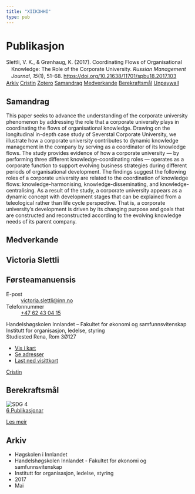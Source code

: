 ```yaml
---
title: "XIIK3HHI"
type: pub
---
```

<h1>Publikasjon</h1>
<article id="csl-bib-container-XIIK3HHI" class="csl-bib-container">
  <div class="csl-bib-body" style="line-height: 1.35; padding-left: 1em; text-indent:-1em;">
  <div class="csl-entry">Slettli, V. K., &amp; Gr&#xF8;nhaug, K. (2017). Coordinating Flows of Organisational Knowledge: The Role of the Corporate University. <i>Russian Management Journal</i>, <i>15</i>(1), 51&#x2013;68. <a href="https://doi.org/10.21638/11701/spbu18.2017.103">https://doi.org/10.21638/11701/spbu18.2017.103</a></div>
</div>
  <div class="csl-bib-buttons">
    <a href="#taxonomy-article-XIIK3HHI" class="csl-bib-button">Arkiv</a>
    <a href="https://app.cristin.no/results/show.jsf?id=1470994" alt="Cristin URL" class="csl-bib-button">Cristin</a>
    <a href="http://zotero.org/groups/5402882/items/XIIK3HHI" alt="Zotero URL" class="csl-bib-button">Zotero</a>
    <a href="#abstract-article-XIIK3HHI" class="csl-bib-button">Samandrag</a>
    <a href="#contributors-article-XIIK3HHI" class="csl-bib-button">Medverkande</a>
    <a href="#sdg-article-XIIK3HHI" class="csl-bib-button">Berekraftsmål</a>
    <a href="https://dspace.spbu.ru/bitstream/11701/6704/1/03-Konovalenko.pdf" class="csl-bib-button">Unpaywall</a>
  </div>
  <div id="csl-bib-meta-container-XIIK3HHI"></div>
</article>
<div id="csl-bib-meta-XIIK3HHI" class="csl-bib-meta">
  <article id="abstract-article-XIIK3HHI" class="abstract-article">
    <h1>Samandrag</h1>
    This paper seeks to advance the understanding of the corporate university phenomenon by addressing the role that a corporate university plays in coordinating the flows of organisational knowledge. Drawing on the longitudinal in-depth case study of Severstal Corporate University, we illustrate how a corporate university contributes to dynamic knowledge management in the company by serving as a coordinator of its knowledge flows. The study provides evidence of how a corporate university — by performing three different knowledge-coordinating roles — operates as a corporate function to support evolving business strategies during different periods of organisational development. The findings suggest the following roles of a corporate university are related to the coordination of knowledge flows: knowledge-harmonising, knowledge-disseminating, and knowledge-centralising. As a result of the study, a corporate university appears as a dynamic concept with development stages that can be explained from a teleological rather than life cycle perspective. That is, a corporate university’s development is driven by its changing purpose and goals that are constructed and reconstructed according to the evolving knowledge needs of its parent company.
  </article>
  <article id="contributors-article-XIIK3HHI" class="contributors-article">
    <h1>Medverkande</h1>
    <div class="personas"> <div class="vrtx-hinn-person-card"> <div class="photo"> <i class="lar la-user-circle missing-person"></i> </div> <div class="info"> <hgroup><h1>Victoria Slettli</h1> <h2>Førsteamanuensis</h2> </hgroup><dl> <dt>E-post</dt> <dd> <a href="mailto:victoria.slettli@inn.no">victoria.slettli@inn.no</a> </dd> <dt>Telefonnummer</dt> <dd><a href="tel:+4762430415"> +47 62 43 04 15 </a></dd> </dl> <p> Handelshøgskolen Innlandet – Fakultet for økonomi og samfunnsvitenskap<br> Institutt for organisasjon, ledelse, styring<br> Studiested Rena, Rom 3Ø127 </p> <ul class="vrtx-hinn-links"> <li><a href="https://www.google.com/maps?q=61.13620,11.37454">Vis i kart</a></li> <li><a href="https://www.inn.no/finn-en-ansatt/victoria-slettli.html#vrtx-hinn-addresses">Se adresser</a></li> <li><a href="https://www.inn.no/finn-en-ansatt/victoria-slettli.html?vrtx=vcf">Last ned visittkort</a></li> </ul> </div> </div> <a href="https://app.cristin.no/persons/show.jsf?id=320594" alt="Cristin URL" class="personas-cristin">Cristin</a> </div>
  </article>
  <article id="sdg-article-XIIK3HHI" class="sdg-article">
    <h1>Berekraftsmål</h1>
    <div class="sdg-container"><div id="sdg4" class="sdg"> <img src="{{< params subfolder >}}images/sdg/sdg04_no.png" class="image" alt="SDG 4"> <div class="sdg-overlay"> <a href="{{< params subfolder >}}no/archive/?sdg=4#archive" class="sdg-publication-count"><span>6</span> Publikasjonar</a> <p><a href="NA" class="sdg-read-more">Les meir</a></p> </div> </div></div>
  </article>
  <article id="taxonomy-article-XIIK3HHI" class="taxonomy-article">
    <h1>Arkiv</h1>
    <ul>
      <li>Høgskolen i Innlandet</li>
      <li>Handelshøgskolen Innlandet - Fakultet for økonomi og samfunnsvitenskap</li>
      <li>Institutt for organisasjon, ledelse, styring</li>
      <li>2017</li>
      <li>Mai</li>
    </ul>
  </article>
</div>

